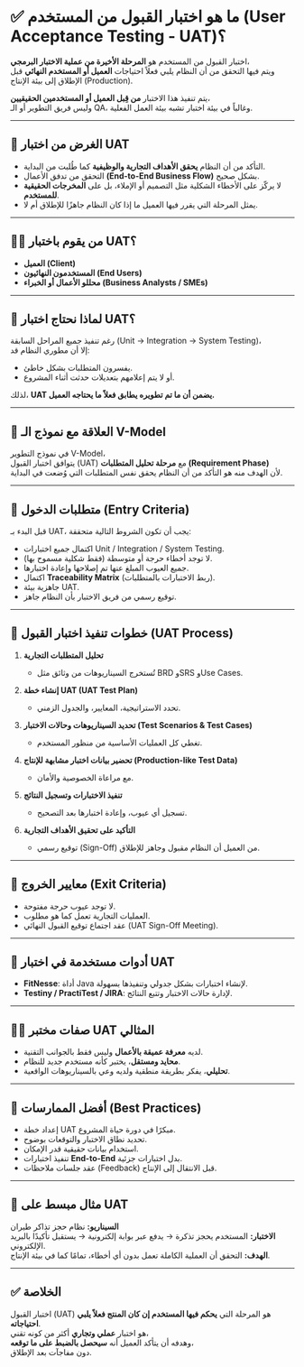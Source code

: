 # ✅ ما هو اختبار القبول من المستخدم (User Acceptance Testing - UAT)؟

اختبار القبول من المستخدم هو **المرحلة الأخيرة من عملية الاختبار البرمجي**،  
ويتم فيها التحقق من أن النظام يلبي فعلاً احتياجات **العميل أو المستخدم النهائي** قبل الإطلاق إلى بيئة الإنتاج (Production).

يتم تنفيذ هذا الاختبار **من قِبل العميل أو المستخدمين الحقيقيين**،  
وليس فريق التطوير أو الـ QA، وغالباً في بيئة اختبار تشبه بيئة العمل الفعلية.

---

## 🎯 الغرض من اختبار UAT

- التأكد من أن النظام **يحقق الأهداف التجارية والوظيفية** كما طُلبت من البداية.  
- التحقق من تدفق الأعمال **(End-to-End Business Flow)** بشكل صحيح.  
- لا يركّز على الأخطاء الشكلية مثل التصميم أو الإملاء، بل على **المخرجات الحقيقية للمستخدم**.  
- يمثل المرحلة التي يقرر فيها العميل ما إذا كان النظام جاهزًا للإطلاق أم لا.

---

## 🧑‍💼 من يقوم باختبار UAT؟

- **العميل (Client)**  
- **المستخدمون النهائيون (End Users)**  
- **محللو الأعمال أو الخبراء (Business Analysts / SMEs)**

---

## 🧩 لماذا نحتاج اختبار UAT؟

رغم تنفيذ جميع المراحل السابقة (Unit → Integration → System Testing)،  
إلا أن مطوري النظام قد:
- يفسرون المتطلبات بشكل خاطئ.  
- أو لا يتم إعلامهم بتعديلات حدثت أثناء المشروع.  

لذلك، **UAT يضمن أن ما تم تطويره يطابق فعلاً ما يحتاجه العميل.**

---

## 🧱 العلاقة مع نموذج الـ V-Model

في نموذج التطوير V-Model،  
يتوافق اختبار القبول (UAT) مع **مرحلة تحليل المتطلبات (Requirement Phase)**  
لأن الهدف منه هو التأكد من أن النظام يحقق نفس المتطلبات التي وُضعت في البداية.

---

## 🚪 متطلبات الدخول (Entry Criteria)

قبل البدء بـ UAT، يجب أن تكون الشروط التالية متحققة:

- اكتمال جميع اختبارات Unit / Integration / System Testing.  
- لا توجد أخطاء حرجة أو متوسطة (فقط شكلية مسموح بها).  
- جميع العيوب المبلغ عنها تم إصلاحها وإعادة اختبارها.  
- اكتمال **Traceability Matrix** (ربط الاختبارات بالمتطلبات).  
- جاهزية بيئة UAT.  
- توقيع رسمي من فريق الاختبار بأن النظام جاهز.

---

## 🧠 خطوات تنفيذ اختبار القبول (UAT Process)

1. **تحليل المتطلبات التجارية**  
   - تُستخرج السيناريوهات من وثائق مثل BRD وSRS وUse Cases.

2. **إنشاء خطة UAT (UAT Test Plan)**  
   - تحدد الاستراتيجية، المعايير، والجدول الزمني.

3. **تحديد السيناريوهات وحالات الاختبار (Test Scenarios & Test Cases)**  
   - تغطي كل العمليات الأساسية من منظور المستخدم.

4. **تحضير بيانات اختبار مشابهة للإنتاج (Production-like Test Data)**  
   - مع مراعاة الخصوصية والأمان.

5. **تنفيذ الاختبارات وتسجيل النتائج**  
   - تسجيل أي عيوب، وإعادة اختبارها بعد التصحيح.

6. **التأكيد على تحقيق الأهداف التجارية**  
   - توقيع رسمي (Sign-Off) من العميل أن النظام مقبول وجاهز للإطلاق.

---

## 🚫 معايير الخروج (Exit Criteria)

- لا توجد عيوب حرجة مفتوحة.  
- العمليات التجارية تعمل كما هو مطلوب.  
- عقد اجتماع توقيع القبول النهائي (UAT Sign-Off Meeting).  

---

## 🧰 أدوات مستخدمة في اختبار UAT

- **FitNesse**: أداة Java لإنشاء اختبارات بشكل جدولي وتنفيذها بسهولة.  
- **Testiny / PractiTest / JIRA**: لإدارة حالات الاختبار وتتبع النتائج.  

---

## 🧑‍🔬 صفات مختبر UAT المثالي

- لديه **معرفة عميقة بالأعمال** وليس فقط بالجوانب التقنية.  
- **محايد ومستقل**، يختبر كأنه مستخدم جديد للنظام.  
- **تحليلي**، يفكر بطريقة منطقية ولديه وعي بالسيناريوهات الواقعية.  

---

## 🌟 أفضل الممارسات (Best Practices)

- إعداد خطة UAT مبكرًا في دورة حياة المشروع.  
- تحديد نطاق الاختبار والتوقعات بوضوح.  
- استخدام بيانات حقيقية قدر الإمكان.  
- تنفيذ اختبارات **End-to-End** بدل اختبارات جزئية.  
- عقد جلسات ملاحظات (Feedback) قبل الانتقال إلى الإنتاج.  

---

## 🧾 مثال مبسط على UAT

**السيناريو:** نظام حجز تذاكر طيران  
**الاختبار:** المستخدم يحجز تذكرة → يدفع عبر بوابة إلكترونية → يستقبل تأكيدًا بالبريد الإلكتروني.  
**الهدف:** التحقق أن العملية الكاملة تعمل بدون أي أخطاء، تمامًا كما في بيئة الإنتاج.

---

## ✅ الخلاصة

اختبار القبول (UAT) هو المرحلة التي **يحكم فيها المستخدم إن كان المنتج فعلاً يلبي احتياجاته**.  
هو اختبار **عملي وتجاري** أكثر من كونه تقني،  
وهدفه أن يتأكد العميل أنه **سيحصل بالضبط على ما توقعه**،  
دون مفاجآت بعد الإطلاق.

